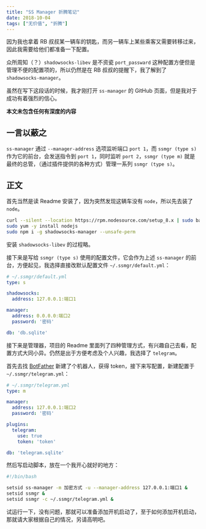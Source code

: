 ```yaml
---
title: "SS Manager 折腾笔记"
date: 2018-10-04
tags: ["无价值", "折腾"]
---
```


因为我也拿着 RB 叔叔某一辆车的钥匙，而另一辆车上某些乘客又需要转移过来，因此我需要给他们都准备一下配置。

众所周知（？）`shadowsocks-libev` 是不资瓷 `port_passward` 这种配置方便但是管理不便的配置项的，所以仍然是在 RB 叔叔的提醒下，我了解到了 `shadowsocks-manager`。

虽然在写下这段话的时候，我才刚打开 `ss-manager` 的 GitHub 页面，但是我对于成功有着强烈的信心。

**本文未包含任何有深度的内容**

<!-- more -->

## 一言以蔽之

`ss-manager` 通过 `--manager-address` 选项监听端口 `port 1`，而 `ssmgr (type s)` 作为它的前台，会发送指令到 `port 1`，同时监听 `port 2`，`ssmgr (type m)` 就是最终的总管，（通过插件提供的各种方式）管理一系列 `ssmgr (type s)`。

## 正文

首先当然是读 Readme 安装了，因为突然发现这辆车没有 `node`，所以先去装了 `node`。

```bash
curl --silent --location https://rpm.nodesource.com/setup_8.x | sudo bash -
sudo yum -y install nodejs
sudo npm i -g shadowsocks-manager --unsafe-perm
```

安装 `shadowsocks-libev` 的过程略。

接下来是写给 `ssmgr (type s)` 使用的配置文件，它会作为上述 `ss-manager` 的前台，方便起见，我选择直接改默认配置文件 `~/.ssmgr/default.yml`：

```yaml
# ~/.ssmgr/default.yml
type: s

shadowsocks:
  address: 127.0.0.1:端口1

manager:
  address: 0.0.0.0:端口2
  password: '密码'

db: 'db.sqlite'
```

接下来是管理器，项目的 Readme 里面列了四种管理方式，有兴趣自己去看，配置方式大同小异。仍然是出于方便考虑及个人兴趣，我选择了 `telegram`。

首先去找 [BotFather](https://telegram.me/BotFather) 新建了个机器人，获得 token，接下来写配置，新建配置于 `~/.ssmgr/telegram.yml`：

```yaml
# ~/.ssmgr/telegram.yml
type: m

manager:
  address: 127.0.0.1:端口2
  password: '密码'

plugins:
  telegram:
    use: true
    token: 'token'

db: 'telegram.sqlite'
```

然后写启动脚本，放在一个我开心就好的地方：

```bash
#!/bin/bash

setsid ss-manager -m 加密方式 -u --manager-address 127.0.0.1:端口1 &
setsid ssmgr &
setsid ssmgr -c ~/.ssmgr/telegram.yml &
```

试运行一下，没有问题，那就可以准备添加开机启动了，至于如何添加开机启动，那就请大家根据自己的情况，另请高明吧。
